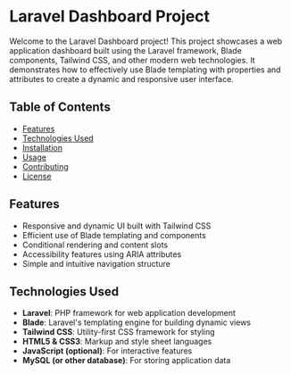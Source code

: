 # Laravel Dashboard Project

Welcome to the Laravel Dashboard project! This project showcases a web application dashboard built using the Laravel framework, Blade components, Tailwind CSS, and other modern web technologies. It demonstrates how to effectively use Blade templating with properties and attributes to create a dynamic and responsive user interface.

## Table of Contents

- [Features](#features)
- [Technologies Used](#technologies-used)
- [Installation](#installation)
- [Usage](#usage)
- [Contributing](#contributing)
- [License](#license)

## Features

- Responsive and dynamic UI built with Tailwind CSS
- Efficient use of Blade templating and components
- Conditional rendering and content slots
- Accessibility features using ARIA attributes
- Simple and intuitive navigation structure

## Technologies Used

- **Laravel**: PHP framework for web application development
- **Blade**: Laravel's templating engine for building dynamic views
- **Tailwind CSS**: Utility-first CSS framework for styling
- **HTML5 & CSS3**: Markup and style sheet languages
- **JavaScript (optional)**: For interactive features
- **MySQL (or other database)**: For storing application data
